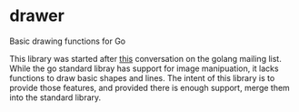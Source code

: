 # drawer
Basic drawing functions for Go

This library was started after [this](https://groups.google.com/forum/#!topic/golang-nuts/lXA_DHplrKo) conversation on the golang mailing list.  While the go standard libray has support for image manipuation, it lacks functions to draw basic shapes and lines.  The intent of this library is to provide those features, and provided there is enough support, merge them into the standard library.  
